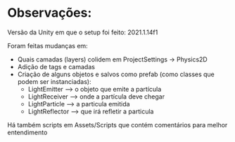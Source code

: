 # Observações:

Versão da Unity em que o setup foi feito: 2021.1.14f1

Foram feitas mudanças em:

-   Quais camadas (layers) colidem em ProjectSettings -> Physics2D
-   Adição de tags e camadas
-   Criação de alguns objetos e salvos como prefab (como classes que podem ser instanciadas):
    -   LightEmitter --> o objeto que emite a partícula
    -   LightReceiver --> onde a partícula deve chegar
    -   LightParticle --> a particula emitida
    -   LightReflector --> que irá refletir a particula

Há também scripts em Assets/Scripts que contém comentários para melhor entendimento
